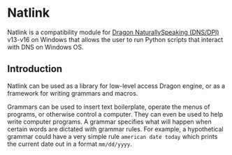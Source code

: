 # Natlink

Natlink is a compatibility module for [Dragon NaturallySpeaking (DNS/DPI)](https://www.nuance.com/dragon.html) v13-v16 on Windows that allows the user to run Python scripts that interact with DNS on Windows OS.

## Introduction <!-- {docsify-ignore} -->

Natlink can be used as a library for low-level access Dragon engine, or as a framework for writing grammars and macros.

Grammars can be used to insert text boilerplate, operate the menus of programs, or otherwise control a computer. They can even be used to help
write computer programs. A grammar specifies what will happen when certain words are dictated with grammar rules. For example, a hypothetical grammar could have a very simple rule `american date today` which prints the current date out in a format `mm/dd/yyyy`.
